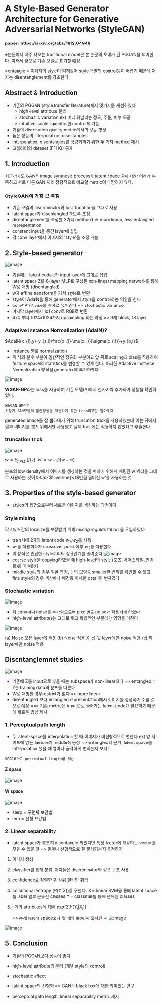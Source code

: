 # A Style-Based Generator Architecture for Generative Adversarial Networks (StyleGAN)

#### paper : https://arxiv.org/abs/1812.04948

※논문에서 자주 나오는 traditional model은 본 논문의 토대가 된 PGGAN을 의미한다. 따라서 앞으로 기존 모델로 표기할 예정

※entangle = 이미지의 style이 얽혀있어 style 개별의 control등이 어렵기 때문에 저자는 disentanglement를 강조한다

## Abstract & Introduction
- 기존의 PGGAN (style transfer literature)에서 몇가지를 개선하였다
  - high-level attribute 분리
  - stochastic variation ex) 머리 휘날리는 정도, 주름, 피부 모공
  - intuitive, scale-specific 한 control의 가능
- 기존의 distribution quality metric에서의 성능 향상
- 높은 성능의 interpolation, disentangles
- interpolation, disentangles를 정량화하기 위한 두 가지 method 제시
- 고퀄리티의 dataset (FFHQ) 공개
## 1. Introduction
최근까지도 GAN은 image synthesis process와 latent space 등에 대한 이해가 부족하고 서로 다른 GAN 끼리 정량적으로 비교할 metric이 마땅하지 않다.
### StyleGAN의 가장 큰 특징
- 기존 모델의 discriminator와 loss fucntion을 그대로 사용
- latent space가 disentangled 하도록 조정
- disentanglement를 측정할 2가지 methond => more linear, less entangled representation
- constant input을 중간 layer에 삽입
- 각 conv layer에서 이미지의 'style'을 조정 가능
## 2. Style-based generator
![image](https://user-images.githubusercontent.com/70709889/174525865-d10bc42d-a6ae-4ff6-af8d-910f4b3e19b2.png)
- 기존에는 latent coda z가 input layer에 그대로 삽입
- latent space Z를 8-layer MLP로 구성된 non-linear mapping network를 통해 W로 매핑 (disentangled)
- w가 affine transform을 거쳐 style로 변환
- style이 AdaIN을 통해 generator에서 style을 control하는 역할을 한다
- conv마다 Noise를 추가로 넣어준다 => stochastic variance
- 마지막 layer에서 1x1 conv로 RGB로 변환
- 4x4 부터 1024x1024까지 upsampling 하는 과정 => 9개 block, 18 layer
### Adaptive Instance Normalization (AdaIN)?
$AdaIN(x_{i},y)=y_{s,i}\frac{x_{i}-\mu(x_i)}{\sigma(x_{i})}+y_{b,i}$

- Instance 별로 normalization
- 위 식의 분수 부분이 일반적인 정규화 부분이고 앞 뒤로 scaling과 bias를 적용하여 feature space의 statistics를 변경할 수 있게 한다.
이러한 Adaptive instance Normalization 방식을 generator에 추가하였다.

![image](https://user-images.githubusercontent.com/70709889/174528516-5fba3b3b-284f-49a5-b3a3-3202a2339d47.png)

**WGAN-GP**라는 loss를 사용하여 기존 모델(A)에서 한가지씩 추가하며 성능을 확인하였다.
```
※WGAN-GP란?
초창기 GAN모델의 불안정성을 개선하기 위한 Loss라고만 알아두자.
```
generated image를 잘 뽑아내기 위해 truncation trick을 사용하였는데 이는 뒤에서 결과 이미지를 뽑기 위해서만 사용했고 실제 train에는 적용하지 않았다고 후술한다.
### truncation trick
![image](https://user-images.githubusercontent.com/70709889/174530323-bff0c4e5-7348-45f3-930f-fbfa750df60b.png)

$\bar{w}=E_{z~P(z)}[f(z)]$
$w'=\bar{w}+\psi(w-\bar{w})$

분포의 low density에서 이미지를 생성하는 것을 피하기 위해서 매핑된 w 벡터를 그대로 사용하는 것이 아니라 $\overline{w}$만큼 떨어진 w'를 사용하는 것
## 3. Properties of the style-based generator
- styles의 집합으로부터 새로운 이미지를 생성하는 과정이다
### Style mixing
각 style 간의 localize를 보장받기 위해 _mixing regularization_ 을 도입하였다.
- train시에 2개의 latent code $w_{1}, w_{2}$를 사용
- $w_{1}$을 적용하다가 crossover point 이후 $w_{2}$를 적용한다
- 이 방식은 인접한 style끼리의 상관관계를 줄여준다
![image](https://user-images.githubusercontent.com/70709889/174530915-5e34a3cd-078f-4cff-9abb-8aa6d5c391d0.png)
- coarse style을 copying하였을 때 high-level의 style (포즈, 헤어스타일, 안경등)을 가져왔다
- middle style의 경우 얼굴 특징, 눈의 모양등 smaller한 변화를 확인할 수 있고 fine style의 경우 색상이나 배경등 미세한 detail이 변하였다
### Stochastic variation
![image](https://user-images.githubusercontent.com/70709889/174796693-428dcedb-63b0-40f0-96f4-192a17208bf2.png)

- 각 conv마다 noise를 추가함으로써 pixel별로 noise가 적용되게 하였다
- high-level attributes는 그대로 두고 확률적인 부분에만 영향을 미친다

![image](https://user-images.githubusercontent.com/70709889/174795865-6547daa5-3beb-48e9-91d2-9ee821856b2f.png)

(a) Noise 모든 layer에 적용
(b) Noise 적용 X
(c) 뒷 layer에만 noise 적용
(d) 앞 layer에만 noise 적용
## Disentanglemnet studies
![image](https://user-images.githubusercontent.com/70709889/174791341-c960bca5-f305-430a-b8b5-28a9a59eb94a.png)

- 기존에 Z를 input으로 넣을 때는 subspace가 non-linear하다 => entangled
  ∵ Z는 training data의 분포를 따른다
- W로 매핑한 경우restrict가 없다 => more linear
- disentangled 보다 entangled representation에서 이미지를 생성하기 쉬울 것으로 예상
==> 기존 metric은 input으로 들어가는 latent code가 필요하기 때문에 새로운 방법 제시
### 1. Perceptual path length
- 두 latent-space를 interpolation 할 때 이미지가 비선형적으로 변한다 ex) 양 사이드에 없는 faeture가 middle에 등장
=> entangled의 근거. latent space를 interpolation 했을 때 얼마나 급격하게 변하는지 보자!
```
VGG16으로 perceptual length를 계산
```
#### Z space
![image](https://user-images.githubusercontent.com/70709889/174802361-bb9d6271-83c9-44b3-bbb8-85cbcd220c69.png)

#### W space
![image](https://user-images.githubusercontent.com/70709889/174801809-8bb69ff6-18b1-4f96-91fe-70d997782c1c.png)

- slerp = 구면체 보간법
- lerp = 선형 보간법
### 2. Linear separability
- latent space가 충분히 disentangle 되었다면 특정 factor에 해당하는 vector를 찾을 수 있을 것
  => 얼마나 선형적으로 잘 분리되는지 측정하자
1. 이미지 생성
2. classifier를 통해 분류. 저자들은 discriminator와 같은 구조 사용
3. confidence로 정렬한 후 상위 절반만 취급
4. conditional entropy ($H(Y|X)$)를 구한다.
    X = linear SVM을 통해 latent space를 label 별로 분류한 classes
    Y = classifier를 통해 분류된 classes
5. i 개의 attributes에 대해 $exp(\Sigma_{i}H(Y_{i}|X_{i}))$
 
    => 본래 latent space보다 몇 개의 label이 모자란 지
![image](https://user-images.githubusercontent.com/70709889/174841349-9570cef0-a127-40af-893c-b288f6a0f8a3.png)

![image](https://user-images.githubusercontent.com/70709889/174841439-82e249b2-e4cc-46b3-b4a7-b345085ad61e.png)
## 5. Conclusion
- 기존의 PGGAN보다 성능이 좋다
- high-level attribute의 분리 (개별 style의 control)
- stochastic effect
- latent space의 선형화
    => GAN의 black box에 대한 의미있는 연구
    
- perceptual path length, linear separabiliry metric 제시
